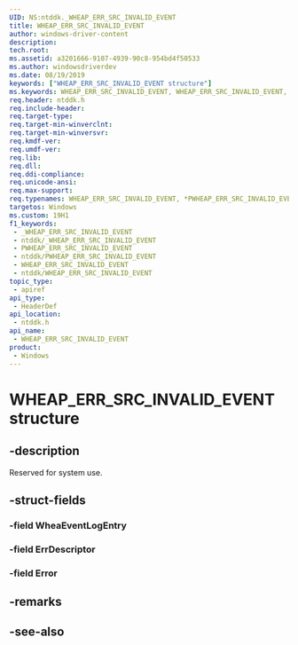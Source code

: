 ```yaml
---
UID: NS:ntddk._WHEAP_ERR_SRC_INVALID_EVENT
title: WHEAP_ERR_SRC_INVALID_EVENT
author: windows-driver-content
description: 
tech.root: 
ms.assetid: a3201666-9107-4939-90c8-954bd4f50533
ms.author: windowsdriverdev
ms.date: 08/19/2019
keywords: ["WHEAP_ERR_SRC_INVALID_EVENT structure"]
ms.keywords: WHEAP_ERR_SRC_INVALID_EVENT, WHEAP_ERR_SRC_INVALID_EVENT, *PWHEAP_ERR_SRC_INVALID_EVENT,
req.header: ntddk.h
req.include-header: 
req.target-type: 
req.target-min-winverclnt: 
req.target-min-winversvr: 
req.kmdf-ver: 
req.umdf-ver: 
req.lib: 
req.dll: 
req.ddi-compliance: 
req.unicode-ansi: 
req.max-support: 
req.typenames: WHEAP_ERR_SRC_INVALID_EVENT, *PWHEAP_ERR_SRC_INVALID_EVENT
targetos: Windows
ms.custom: 19H1
f1_keywords:
 - _WHEAP_ERR_SRC_INVALID_EVENT
 - ntddk/_WHEAP_ERR_SRC_INVALID_EVENT
 - PWHEAP_ERR_SRC_INVALID_EVENT
 - ntddk/PWHEAP_ERR_SRC_INVALID_EVENT
 - WHEAP_ERR_SRC_INVALID_EVENT
 - ntddk/WHEAP_ERR_SRC_INVALID_EVENT
topic_type:
 - apiref
api_type:
 - HeaderDef
api_location:
 - ntddk.h
api_name:
 - WHEAP_ERR_SRC_INVALID_EVENT
product:
 - Windows
---
```


# WHEAP_ERR_SRC_INVALID_EVENT structure


## -description

Reserved for system use.

## -struct-fields

### -field WheaEventLogEntry

### -field ErrDescriptor

### -field Error

## -remarks

## -see-also

